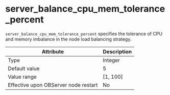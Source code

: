 # server_balance_cpu_mem_tolerance_percent

`server_balance_cpu_mem_tolerance_percent` specifies the tolerance of CPU and memory imbalance in the node load balancing strategy.

| **Attribute** | **Description** |
|------------------|------------|
| Type | Integer |
| Default value | 5 |
| Value range | \[1, 100\] |
| Effective upon OBServer node restart | No |
